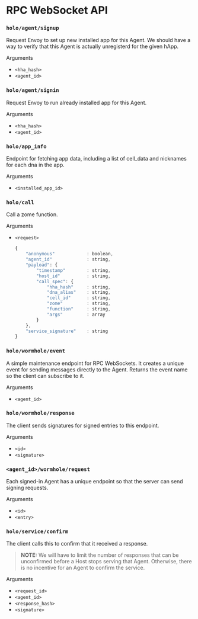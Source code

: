 
# RPC WebSocket API

### `holo/agent/signup`
Request Envoy to set up new installed app for this Agent.  We should have a way to verify that this
Agent is actually unregisterd for the given hApp.

Arguments
- `<hha_hash>`
- `<agent_id>`


### `holo/agent/signin`
Request Envoy to run already installed app for this Agent.

Arguments
- `<hha_hash>`
- `<agent_id>`

### `holo/app_info`
Endpoint for fetching app data, including a list of cell_data and nicknames for each dna in the app.

Arguments
- `<installed_app_id>`


### `holo/call`
Call a zome function.

Arguments
- `<request>`
  ```javascript
  {
      "anonymous"            : boolean,
      "agent_id"             : string,
      "payload": {
          "timestamp"        : string,
          "host_id"          : string,
          "call_spec": {
              "hha_hash"     : string,
              "dna_alias"    : string,
              "cell_id"      : string,
              "zome"         : string,
              "function"     : string,
              "args"         : array
          }
      },
      "service_signature"    : string
  }
  ```


### `holo/wormhole/event`
A simple maintenance endpoint for RPC WebSockets.  It creates a unique event for sending messages
directly to the Agent.  Returns the event name so the client can subscribe to it.

Arguments
- `<agent_id>`


### `holo/wormhole/response`
The client sends signatures for signed entries to this endpoint.

Arguments
- `<id>`
- `<signature>`


### `<agent_id>/wormhole/request`
Each signed-in Agent has a unique endpoint so that the server can send signing requests.

Arguments
- `<id>`
- `<entry>`


### `holo/service/confirm`
The client calls this to confirm that it received a response.

> **NOTE:** We will have to limit the number of responses that can be unconfirmed before a Host
> stops serving that Agent.  Otherwise, there is no incentive for an Agent to confirm the service.

Arguments
- `<request_id>`
- `<agent_id>`
- `<response_hash>`
- `<signature>`
